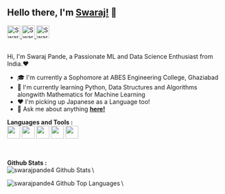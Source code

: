 ## Hello there, I'm [**Swaraj!**](https://github.com/swarajpande4) 👋

<a href="https://www.linkedin.com/in/swaraj-pande-621130189/"> 
    <img aling="left" alt="Swaraj Pande | LinkedIn" width=30px
    src="https://img.icons8.com/fluent/2x/linkedin.png">
</a>
<a href="https://twitter.com/PandeSwaraj"> 
    <img aling="left" alt="Swaraj Pande | Twitter" width=30px
    src="https://img.icons8.com/fluent/2x/twitter.png">
</a>
<a href="https://discord.gg/TV7SDz"> 
    <img aling="left" alt="Swaraj Pande | Discord" width=30px
    src="https://img.icons8.com/fluent/2x/discord-logo.png">
</a>

<br />
<br />

Hi, I'm Swaraj Pande, a Passionate ML and Data Science Enthusiast from India.❤️
- 🎓 I'm currently a Sophomore at ABES Engineering College, Ghaziabad
- 🔎 I'm currently learning Python, Data Structures and Algorithms alongwith Mathematics for Machine Learning
- ❤️ I'm picking up Japanese as a Language too!
- 💬 Ask me about anything [**here!**](https://github.com/swarajpande4/swarajpande4/issues)

**Languages and Tools :**
<br />
<code><img height="30"
    src="https://img.icons8.com/color/2x/c-plus-plus-logo.png"></code>
<code><img height="30"
    src="https://img.icons8.com/color/2x/python.png"></code>
<code><img height="30"
    src="https://img.icons8.com/color/2x/java-coffee-cup-logo.png"></code>
<code><img height="30"
    src="https://img.icons8.com/plasticine/2x/bash.png"></code> 
<code><img height="30"
    src="https://img.icons8.com/color/2x/git.png"></code>

<br />

**Github Stats :**
<br />
<img align="left" alt="swarajpande4 Github Stats" src="https://github-readme-stats.vercel.app/api?username=swarajpande4&show_icons=true&hide_border=true&theme=tokyonight&private=true&count_private=true/" />\

<img align="left" alt="swarajpande4 Github Top Languages" src="https://github-readme-stats.vercel.app/api/top-langs/?username=swarajpande4&layout=compact" />\
